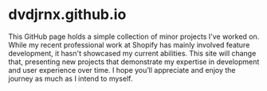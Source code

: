 # dvdjrnx.github.io

This GitHub page holds a simple collection of minor projects I've worked on. While my recent professional work at Shopify has mainly involved feature development, it hasn't showcased my current abilities. This site will change that, presenting new projects that demonstrate my expertise in development and user experience over time. I hope you’ll appreciate and enjoy the journey as much as I intend to myself.

